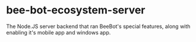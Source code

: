 # bee-bot-ecosystem-server
The Node.JS server backend that ran BeeBot's special features, along with enabling it's mobile app and windows app.

